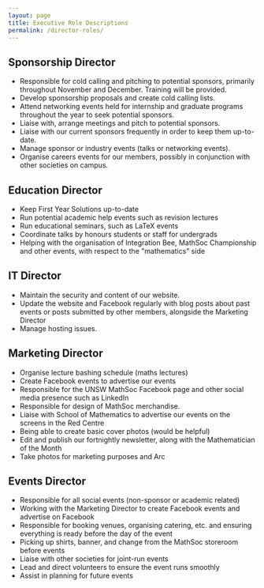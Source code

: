 ```yaml
---
layout: page
title: Executive Role Descriptions
permalink: /director-roles/
---
```

## Sponsorship Director
 - Responsible for cold calling and pitching to potential sponsors, primarily throughout November and December. Training will be provided.
 - Develop sponsorship proposals and create cold calling lists.
 - Attend networking events held for internship and graduate programs throughout the year to seek potential sponsors.
 - Liaise with, arrange meetings and pitch to potential sponsors.
 - Liaise with our current sponsors frequently in order to keep them up-to-date.
 - Manage sponsor or industry events (talks or networking events).
 - Organise careers events for our members, possibly in conjunction with other societies on campus.

## Education Director
 - Keep First Year Solutions up-to-date
 - Run potential academic help events such as revision lectures
 - Run educational seminars, such as LaTeX events
 - Coordinate talks by honours students or staff for undergrads
 - Helping with the organisation of Integration Bee, MathSoc Championship and other events, with respect to the "mathematics" side
 
## IT Director
 - Maintain the security and content of our website.
 - Update the website and Facebook regularly with blog posts about past events or posts submitted by other members, alongside the Marketing Director
 - Manage hosting issues.

## Marketing Director
 - Organise lecture bashing schedule (maths lectures)
 - Create Facebook events to advertise our events
 - Responsible for the UNSW MathSoc Facebook page and other social media presence such as LinkedIn
 - Responsible for design of MathSoc merchandise.
 - Liaise with School of Mathematics to advertise our events on the screens in the Red Centre
 - Being able to create basic cover photos (would be helpful)
 - Edit and publish our fortnightly newsletter, along with the Mathematician of the Month
 - Take photos for marketing purposes and Arc
 
## Events Director
 - Responsible for all social events (non-sponsor or academic related)
 - Working with the Marketing Director to create Facebook events and advertise on Facebook
 - Responsible for booking venues, organising catering, etc. and ensuring everything is ready before the day of the event
 - Picking up shirts, banner, and change from the MathSoc storeroom before events
 - Liaise with other societies for joint-run events
 - Lead and direct volunteers to ensure the event runs smoothly
 - Assist in planning for future events
 